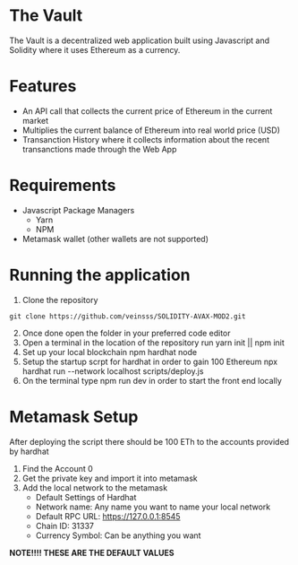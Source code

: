 # The Vault

The Vault is a decentralized web application built using Javascript and Solidity where it uses Ethereum as a currency. 

# Features
- An API call that collects the current price of Ethereum in the current market
- Multiplies the current balance of Ethereum into real world price (USD)
- Transanction History where it collects information about the recent transanctions made through the Web App

# Requirements 
- Javascript Package Managers
    - Yarn
    - NPM
- Metamask wallet (other wallets are not supported)

# Running the application
1. Clone the repository
```
git clone https://github.com/veinsss/SOLIDITY-AVAX-MOD2.git
```
2. Once done open the folder in your preferred code editor
3. Open a terminal in the location of the repository run yarn init || npm init
4. Set up your local blockchain npm hardhat node
5. Setup the startup scrpt for hardhat in order to gain 100 Ethereum npx hardhat run --network localhost scripts/deploy.js
6. On the terminal type npm run dev in order to start the front end locally

# Metamask Setup
After deploying the script there should be 100 ETh to the accounts provided by hardhat
1. Find the Account 0
2. Get the private key and import it into metamask
3. Add the local network to the metamask
    - Default Settings of Hardhat
    - Network name: Any name you want to name your local network
    - Default RPC URL: https://127.0.0.1:8545
    - Chain ID: 31337
    - Currency Symbol: Can be anything you want

**NOTE!!!! THESE ARE THE DEFAULT VALUES** 
